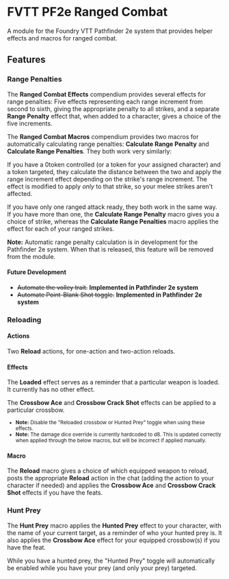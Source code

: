 # FVTT PF2e Ranged Combat
A module for the Foundry VTT Pathfinder 2e system that provides helper effects and macros for ranged combat.

## Features

### Range Penalties
The <b>Ranged Combat Effects</b> compendium provides several effects for range penalties: Five effects representing each range increment from second to sixth, giving the appropriate penalty to all strikes, and a separate <b>Range Penalty</b> effect that, when added to a character, gives a choice of the five increments.

The <b>Ranged Combat Macros</b> compendium provides two macros for automatically calculating range penalties: <b>Calculate Range Penalty</b> and <b>Calculate Range Penalties</b>. They both work very similarly:

If you have a 0token controlled (or a token for your assigned character) and a token targeted, they calculate the distance between the two and apply the range increment effect depending on the strike's range increment. The effect is modified to apply _only_ to that strike, so your melee strikes aren't affected.

If you have only one ranged attack ready, they both work in the same way. If you have more than one, the <b>Calculate Range Penalty</b> macro gives you a choice of strike, whereas the <b>Calculate Range Penalties</b> macro applies the effect for each of your ranged strikes.

<b>Note:</b> Automatic range penalty calculation is in development for the Pathfinder 2e system. When that is released, this feature will be removed from the module.

#### Future Development
- <s>Automate the volley trait.</s> <b>Implemented in Pathfinder 2e system</b>
- <s>Automate Point-Blank Shot toggle.</s> <b>Implemented in Pathfinder 2e system</b>

### Reloading
#### Actions
Two <b>Reload</b> actions, for one-action and two-action reloads.

#### Effects
The <b>Loaded</b> effect serves as a reminder that a particular weapon is loaded. It currently has no other effect.

The <b>Crossbow Ace</b> and <b>Crossbow Crack Shot</b> effects can be applied to a particular crossbow.
<small>
- <b>Note:</b> Disable the "Reloaded crossbow or Hunted Prey" toggle when using these effects.
- <b>Note:</b> The damage dice override is currently hardcoded to d8. This is updated correctly when applied through the below macros, but will be incorrect if applied manually.
</small>

#### Macro
The <b>Reload</b> macro gives a choice of which equipped weapon to reload, posts the appropriate <b>Reload</b> action in the chat (adding the action to your character if needed) and applies the <b>Crossbow Ace</b> and <b>Crossbow Crack Shot</b> effects if you have the feats.

### Hunt Prey
The <b>Hunt Prey</b> macro applies the <b>Hunted Prey</b> effect to your character, with the name of your current target, as a reminder of who your hunted prey is. It also applies the <b>Crossbow Ace</b> effect for your equipped crossbow(s) if you have the feat.

While you have a hunted prey, the "Hunted Prey" toggle will automatically be enabled while you have your prey (and only your prey) targeted.
